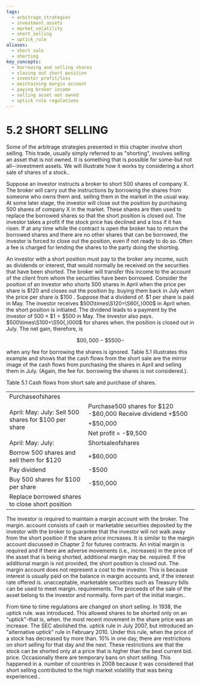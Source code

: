 ```yaml
---
tags:
  - arbitrage_strategies
  - investment_assets
  - market_volatility
  - short_selling
  - uptick_rule
aliases:
  - short sale
  - shorting
key_concepts:
  - borrowing and selling shares
  - closing out short position
  - investor profit/loss
  - maintaining margin account
  - paying broker income
  - selling asset not owned
  - uptick rule regulations
---
```


# 5.2 SHORT SELLING  

Some of the arbitrage strategies presented in this chapter involve short selling. This trade, usually simply referred to as "shorting", involves selling an asset that is not owned. It is something that is possible for some-but not all--investment assets. We will illustrate how it works by considering a short sale of shares of a stock..  

Suppose an investor instructs a broker to short 500 shares of company X. The broker will carry out the instructions by borrowing the shares from someone who owns them and. selling them in the market in the usual way. At some later stage, the investor will close out the position by purchasing 500 shares of company X in the market. These shares are then used to replace the borrowed shares so that the short position is closed out. The investor takes a profit if the stock price has declined and a loss if it has risen. If at any time while the contract is open the broker has to return the borrowed shares and there are no other shares that can be borrowed, the investor is forced to close out the position, even if not ready to do so. Often a fee is charged for lending the shares to the party doing the shorting.  

An investor with a short position must pay to the broker any income, such as dividends or interest, that would normally be received on the securities that have been shorted. The broker will transfer this income to the account of the client from whom the securities have been borrowed. Consider the position of an investor who shorts 500 shares in April when the price per share is $\$120$ and closes out the position by. buying them back in July when the price per share is $\$100$ . Suppose that a dividend of. $\$1$ per share is paid in May. The investor receives $500\times\S120=\S60{,}000$ in April when. the short position is initiated. The dividend leads to a payment by the investor of $500\times\$1=\$500$ in May. The investor also pays. $500\times\S100=\S50{,}000$ for shares when. the position is closed out in July. The net gain, therefore, is  

$$
\$00,000-\$5500-
$$  

when any fee for borrowing the shares is ignored. Table 5.1 illustrates this example and shows that the cash flows from the short sale are the mirror image of the cash flows from purchasing the shares in April and selling them in July. (Again, the fee for. borrowing the shares is not considered.).  

Table 5.1 Cash flows from short sale and purchase of shares.   


<html><body><table><tr><td colspan="2">Purchaseofshares</td></tr><tr><td rowspan="3">April: May: July: Sell 500 shares for $100 per share</td><td>Purchase500 shares for $120 -$60,000 Receive dividend +$500</td></tr><tr><td>+$50,000</td></tr><tr><td>Net profit = -$9,500</td></tr><tr><td>April: May: July:</td><td>Shortsaleofshares</td></tr><tr><td>Borrow 500 shares and sell them for $120</td><td>+$60,000</td></tr><tr><td>Pay dividend</td><td>-$500</td></tr><tr><td>Buy 500 shares for $100 per share</td><td>-$50,000</td></tr><tr><td>Replace borrowed shares to close short position</td><td></td></tr></table></body></html>  

The investor is required to maintain a margin account with the broker. The margin. account consists of cash or marketable securities deposited by the investor with the broker to guarantee that the investor will not walk away from the short position if the share price increases. It is similar to the margin account discussed in Chapter 2 for futures contracts. An initial margin is required and if there are adverse movements (i.e., increases) in the price of the asset that is being shorted, additional margin may be. required. If the additional margin is not provided, the short position is closed out. The. margin account does not represent a cost to the investor. This is because interest is usually paid on the balance in margin accounts and, if the interest rate offered is. unacceptable, marketable securities such as Treasury bills can be used to meet margin. requirements. The proceeds of the sale of the asset belong to the investor and normally. form part of the initial margin..  

From time to time regulations are changed on short selling. In 1938, the uptick rule. was introduced. This allowed shares to be shorted only on an "uptick"-that is, when. the most recent movement in the share price was an increase. The SEC abolished the. uptick rule in July 2007, but introduced an "alternative uptick" rule in February 2010. Under this rule, when the price of a stock has decreased by more than. $10\%$ in one day, there are restrictions on short selling for that day and the next. These restrictions are that the stock can be shorted only at a price that is higher than the best current bid. price. Occasionally there are temporary bans on short selling. This happened in a. number of countries in 2008 because it was considered that short selling contributed to the high market volatility that was being experienced..  
